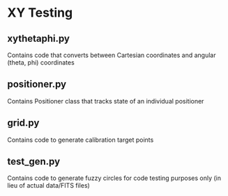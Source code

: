 # XY Testing

## xythetaphi.py

Contains code that converts between Cartesian coordinates and angular (theta, phi) coordinates

## positioner.py

Contains Positioner class that tracks state of an individual positioner

## grid.py

Contains code to generate calibration target points

## test_gen.py

Contains code to generate fuzzy circles for code testing purposes only (in lieu of actual data/FITS files)
